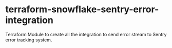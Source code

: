 # terraform-snowflake-sentry-error-integration

Terraform Module to create all the integration to send error stream to Sentry error tracking system.
